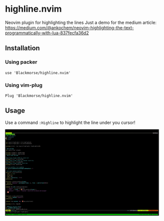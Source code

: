 # highline.nvim
Neovim plugin for highlighting the lines
Just a demo for the medium article: https://medium.com/@ankochem/neovim-highlighting-the-text-programmatically-with-lua-837fecfa36d2

## Installation
### Using packer
```
use 'Blackmorse/highline.nvim'
```

### Using vim-plug

```
Plug 'Blackmorse/highline.nvim'
```

## Usage

Use a command `:Highline` to highlight the line under you cursor!

![](https://github.com/Blackmorse/highline.nvim/blob/main/highline.gif)
